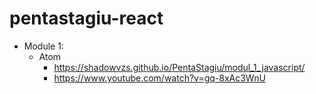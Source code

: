 # pentastagiu-react

* Module 1:
  * Atom 
    * https://shadowvzs.github.io/PentaStagiu/modul_1_javascript/
    * https://www.youtube.com/watch?v=gq-8xAc3WnU
